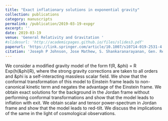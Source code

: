 ```yaml
---
title: "Exact inflationary solutions in exponential gravity"
collection: publications
category: manuscripts
permalink: /publication/2019-03-19-expgr
excerpt: ''
date: 2019-03-19
venue: 'General Relativity and Gravitation '
#slidesurl: 'http://academicpages.github.io/files/slides3.pdf'
paperurl: 'https://link.springer.com/article/10.1007/s10714-019-2531-4'
citation: 'Joseph P Johnson, Jose Mathew, S. Shankaranarayanan, Gen. Rel. Grav. 51, 45. (2019)'
---
```


We consider a modified gravity model of the form f(R, &phi) = R Exp(h(&phi)R), where the strong gravity corrections are taken to all 
orders and &phi is a self-interacting massless scalar field. We show that the conformal transformation of this model to Einstein frame leads to 
non-canonical kinetic term and negates the advantage of the Einstein frame. We obtain exact solutions for the background 
in the Jordan frame without performing conformal transformations and show that the model leads to inflation with exit. 
We obtain scalar and tensor power-spectrum in Jordan frame and show that the model leads to red-tilt. We discuss the 
implications of the same in the light of cosmological observations.
